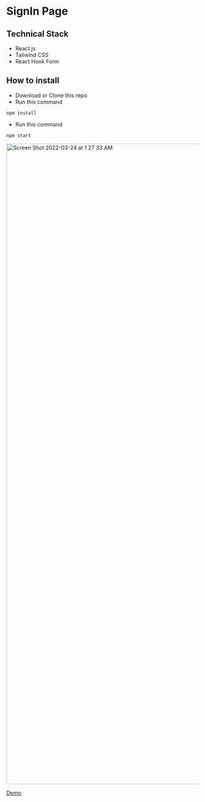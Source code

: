# SignIn Page

## Technical Stack

- React.js
- Tailwind CSS
- React Hook Form


## How to install

- Download or Clone this repo
- Run this command
```
npm install
```
- Run this command
```
npm start
```

<img width="1678" alt="Screen Shot 2022-03-24 at 1 27 33 AM" src="https://user-images.githubusercontent.com/57568263/159780472-b3f02455-8f60-4f5e-ab27-7dbd9541fbf2.png">

[Demo](https://beamish-mermaid-68e9f5.netlify.app/)
